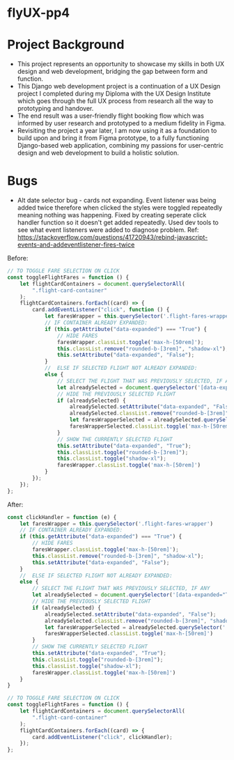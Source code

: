 # flyUX-pp4

# Project Background

- This project represents an opportunity to showcase my skills in both UX design and web development, bridging the gap between form and function. 
- This Django web development project is a continuation of a UX Design project I completed during my Diploma with the UX Design Institute which goes through the full UX process from research all the way to prototyping and handover.
- The end result was a user-friendly flight booking flow which was informed by user research and prototyped to a medium fidelity in Figma.
- Revisiting the project a year later, I am now using it as a foundation to build upon and bring it from Figma prototype, to a fully functioning Django-based web application, combining my passions for user-centric design and web development to build a holistic solution.


# Bugs
- Alt date selector bug - cards not expanding. Event listener was being added twice therefore when clicked the styles were toggled repeatedly meaning nothing was happening. Fixed by creating seperate click handler function so it doesn't get added repeatedly. Used dev tools to see what event listeners were added to diagnose problem. Ref: https://stackoverflow.com/questions/41720943/rebind-javascript-events-and-addeventlistener-fires-twice

Before:
```javascript
// TO TOGGLE FARE SELECTION ON CLICK
const toggleFlightFares = function () {
    let flightCardContainers = document.querySelectorAll(
        ".flight-card-container"
    );
    flightCardContainers.forEach((card) => {
        card.addEventListener("click", function () {
            let faresWrapper = this.querySelector('.flight-fares-wrapper')
            // IF CONTAINER ALREADY EXPANDED:
            if (this.getAttribute("data-expanded") === "True") {
                // HIDE FARES
                faresWrapper.classList.toggle('max-h-[50rem]');
                this.classList.remove("rounded-b-[3rem]", "shadow-xl");
                this.setAttribute("data-expanded", "False");
            }
            //  ELSE IF SELECTED FLIGHT NOT ALREADY EXPANDED:
            else {
                // SELECT THE FLIGHT THAT WAS PREVIOUSLY SELECTED, IF ANY
                let alreadySelected = document.querySelector('[data-expanded="True"]');
                // HIDE THE PREVIOUSLY SELECTED FLIGHT
                if (alreadySelected) {
                    alreadySelected.setAttribute("data-expanded", "False");
                    alreadySelected.classList.remove("rounded-b-[3rem]", "shadow-xl");
                    let faresWrapperSelected = alreadySelected.querySelector('.flight-fares-wrapper')
                    faresWrapperSelected.classList.toggle('max-h-[50rem]')
                }
                // SHOW THE CURRENTLY SELECTED FLIGHT
                this.setAttribute("data-expanded", "True");
                this.classList.toggle("rounded-b-[3rem]");
                this.classList.toggle("shadow-xl");
                faresWrapper.classList.toggle('max-h-[50rem]')
            }
        });
    });
};
```

After:
```javascript
const clickHandler = function (e) {
    let faresWrapper = this.querySelector('.flight-fares-wrapper')
    // IF CONTAINER ALREADY EXPANDED:
    if (this.getAttribute("data-expanded") === "True") {
        // HIDE FARES
        faresWrapper.classList.toggle('max-h-[50rem]');
        this.classList.remove("rounded-b-[3rem]", "shadow-xl");
        this.setAttribute("data-expanded", "False");
    }
    //  ELSE IF SELECTED FLIGHT NOT ALREADY EXPANDED:
    else {
        // SELECT THE FLIGHT THAT WAS PREVIOUSLY SELECTED, IF ANY
        let alreadySelected = document.querySelector('[data-expanded="True"]');
        // HIDE THE PREVIOUSLY SELECTED FLIGHT
        if (alreadySelected) {
            alreadySelected.setAttribute("data-expanded", "False");
            alreadySelected.classList.remove("rounded-b-[3rem]", "shadow-xl");
            let faresWrapperSelected = alreadySelected.querySelector('.flight-fares-wrapper')
            faresWrapperSelected.classList.toggle('max-h-[50rem]')
        }
        // SHOW THE CURRENTLY SELECTED FLIGHT
        this.setAttribute("data-expanded", "True");
        this.classList.toggle("rounded-b-[3rem]");
        this.classList.toggle("shadow-xl");
        faresWrapper.classList.toggle('max-h-[50rem]')
    }
}

// TO TOGGLE FARE SELECTION ON CLICK
const toggleFlightFares = function () {
    let flightCardContainers = document.querySelectorAll(
        ".flight-card-container"
    );
    flightCardContainers.forEach((card) => {
        card.addEventListener("click", clickHandler);
    });
};
```